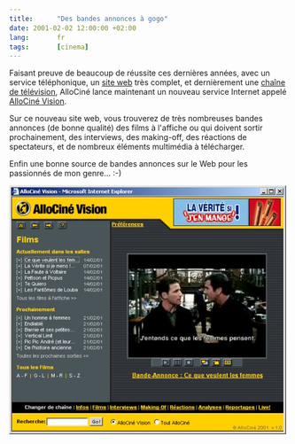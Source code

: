 ```yaml
---
title:      "Des bandes annonces à gogo"
date: 2001-02-02 12:00:00 +02:00
lang:       fr
tags:       [cinema]
---
```


Faisant preuve de beaucoup de réussite ces dernières années, avec un service téléphonique, un [site web](http://www.allocine.com/) très complet, et dernièrement une [chaîne de télévision](http://www.allocine.com/allocine_television/), AlloCiné lance maintenant un nouveau service Internet appelé [AlloCiné Vision](http://www.allocine-vision.com/).

Sur ce nouveau site web, vous trouverez de très nombreuses bandes annonces (de bonne qualité) des films à l'affiche ou qui doivent sortir prochainement, des interviews, des making-off, des réactions de spectateurs, et de nombreux éléments multimédia à télécharger.

Enfin une bonne source de bandes annonces sur le Web pour les passionnés de mon genre… :-)

![](allocine-vision.jpg)

